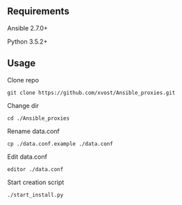 

## Requirements

Ansible 2.7.0+

Python 3.5.2+

## Usage

Clone repo
```
git clone https://github.com/xvost/Ansible_proxies.git
```
Change dir
```
cd ./Ansible_proxies
```
Rename data.conf
```
cp ./data.conf.example ./data.conf
```
Edit data.conf
```
editor ./data.conf
```
Start creation script 
```
./start_install.py  
```